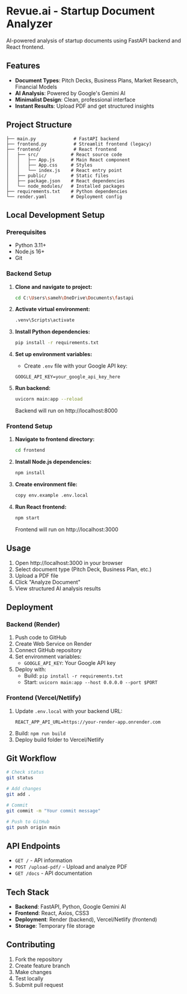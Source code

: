 # Revue.ai - Startup Document Analyzer

AI-powered analysis of startup documents using FastAPI backend and React frontend.

## Features

- **Document Types**: Pitch Decks, Business Plans, Market Research, Financial Models
- **AI Analysis**: Powered by Google's Gemini AI
- **Minimalist Design**: Clean, professional interface
- **Instant Results**: Upload PDF and get structured insights

## Project Structure

```
├── main.py              # FastAPI backend
├── frontend.py          # Streamlit frontend (legacy)
├── frontend/            # React frontend
│   ├── src/            # React source code
│   │   ├── App.js      # Main React component
│   │   ├── App.css     # Styles
│   │   └── index.js    # React entry point
│   ├── public/         # Static files
│   ├── package.json    # React dependencies
│   └── node_modules/   # Installed packages
├── requirements.txt    # Python dependencies
└── render.yaml         # Deployment config
```

## Local Development Setup

### Prerequisites
- Python 3.11+
- Node.js 16+
- Git

### Backend Setup

1. **Clone and navigate to project:**
   ```bash
   cd C:\Users\sameh\OneDrive\Documents\fastapi
   ```

2. **Activate virtual environment:**
   ```bash
   .venv\Scripts\activate
   ```

3. **Install Python dependencies:**
   ```bash
   pip install -r requirements.txt
   ```

4. **Set up environment variables:**
   - Create `.env` file with your Google API key:
   ```
   GOOGLE_API_KEY=your_google_api_key_here
   ```

5. **Run backend:**
   ```bash
   uvicorn main:app --reload
   ```
   Backend will run on http://localhost:8000

### Frontend Setup

1. **Navigate to frontend directory:**
   ```bash
   cd frontend
   ```

2. **Install Node.js dependencies:**
   ```bash
   npm install
   ```

3. **Create environment file:**
   ```bash
   copy env.example .env.local
   ```

4. **Run React frontend:**
   ```bash
   npm start
   ```
   Frontend will run on http://localhost:3000

## Usage

1. Open http://localhost:3000 in your browser
2. Select document type (Pitch Deck, Business Plan, etc.)
3. Upload a PDF file
4. Click "Analyze Document"
5. View structured AI analysis results

## Deployment

### Backend (Render)
1. Push code to GitHub
2. Create Web Service on Render
3. Connect GitHub repository
4. Set environment variables:
   - `GOOGLE_API_KEY`: Your Google API key
5. Deploy with:
   - Build: `pip install -r requirements.txt`
   - Start: `uvicorn main:app --host 0.0.0.0 --port $PORT`

### Frontend (Vercel/Netlify)
1. Update `.env.local` with your backend URL:
   ```
   REACT_APP_API_URL=https://your-render-app.onrender.com
   ```
2. Build: `npm run build`
3. Deploy build folder to Vercel/Netlify

## Git Workflow

```bash
# Check status
git status

# Add changes
git add .

# Commit
git commit -m "Your commit message"

# Push to GitHub
git push origin main
```

## API Endpoints

- `GET /` - API information
- `POST /upload-pdf/` - Upload and analyze PDF
- `GET /docs` - API documentation

## Tech Stack

- **Backend**: FastAPI, Python, Google Gemini AI
- **Frontend**: React, Axios, CSS3
- **Deployment**: Render (backend), Vercel/Netlify (frontend)
- **Storage**: Temporary file storage

## Contributing

1. Fork the repository
2. Create feature branch
3. Make changes
4. Test locally
5. Submit pull request
